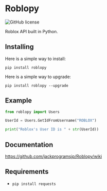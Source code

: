 # Roblopy

![GitHub license](https://img.shields.io/badge/license-MIT-blue.svg)

Roblox API built in Python.

## Installing

Here is a simple way to install:
```
pip install roblopy
```

Here is a simple way to upgrade:
```
pip install roblopy --upgrade
```

## Example

```python
from roblopy import Users

UserId = Users.GetIdFromUsername("ROBLOX")

print("Roblox's User ID is " + str(UserId))
```

## Documentation

https://github.com/jackprogramsjp/Roblopy/wiki

## Requirements

* `pip install requests`

